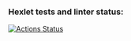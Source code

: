 ### Hexlet tests and linter status:
[![Actions Status](https://github.com/mym1chelle/python-project-52/workflows/hexlet-check/badge.svg)](https://github.com/mym1chelle/python-project-52/actions)